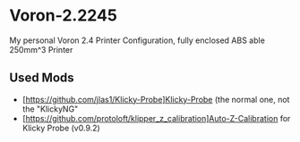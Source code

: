 # Voron-2.2245
My personal Voron 2.4 Printer Configuration, fully enclosed ABS able 250mm^3 Printer

## Used Mods
* [https://github.com/jlas1/Klicky-Probe]Klicky-Probe (the normal one, not the "KlickyNG"
* [https://github.com/protoloft/klipper_z_calibration]Auto-Z-Calibration for Klicky Probe (v0.9.2)
